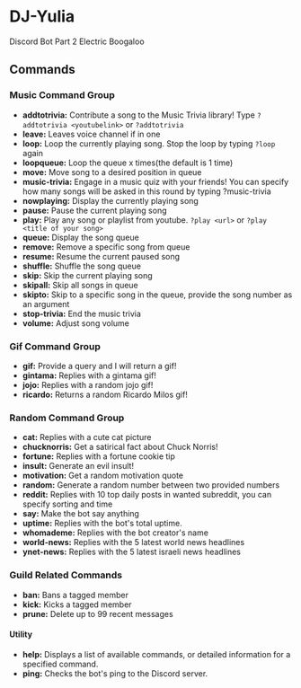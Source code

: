 # DJ-Yulia
Discord Bot Part 2 Electric Boogaloo

## Commands

### Music Command Group
- **addtotrivia:** Contribute a song to the Music Trivia library! Type ``?addtotrivia <youtubelink>`` or ``?addtotrivia``
- **leave:** Leaves voice channel if in one
- **loop:** Loop the currently playing song. Stop the loop by typing ``?loop`` again
- **loopqueue:** Loop the queue x times(the default is 1 time)
- **move:** Move song to a desired position in queue
- **music-trivia:** Engage in a music quiz with your friends! You can specify how many songs will be asked in this round by typing ?music-trivia <number of songs>
- **nowplaying:** Display the currently playing song
- **pause:** Pause the current playing song
- **play:** Play any song or playlist from youtube. ``?play <url>`` or ``?play <title of your song>``
- **queue:** Display the song queue
- **remove:** Remove a specific song from queue
- **resume:** Resume the current paused song
- **shuffle:** Shuffle the song queue
- **skip:** Skip the current playing song
- **skipall:** Skip all songs in queue
- **skipto:** Skip to a specific song in the queue, provide the song number as an argument
- **stop-trivia:** End the music trivia
- **volume:** Adjust song volume

### Gif Command Group
- **gif:** Provide a query and I will return a gif!
- **gintama:** Replies with a gintama gif!
- **jojo:** Replies with a random jojo gif!
- **ricardo:** Returns a random Ricardo Milos gif!

### Random Command Group
- **cat:** Replies with a cute cat picture
- **chucknorris:** Get a satirical fact about Chuck Norris!
- **fortune:** Replies with a fortune cookie tip
- **insult:** Generate an evil insult!
- **motivation:** Get a random motivation quote
- **random:** Generate a random number between two provided numbers
- **reddit:** Replies with 10 top daily posts in wanted subreddit, you can specify sorting and time
- **say:** Make the bot say anything
- **uptime:** Replies with the bot's total uptime.
- **whomademe:** Replies with the bot creator's name
- **world-news:** Replies with the 5 latest world news headlines
- **ynet-news:** Replies with the 5 latest israeli news headlines

### Guild Related Commands
- **ban:** Bans a tagged member
- **kick:** Kicks a tagged member
- **prune:** Delete up to 99 recent messages

#### Utility
- **help:** Displays a list of available commands, or detailed information for a specified command.
- **ping:** Checks the bot's ping to the Discord server.
